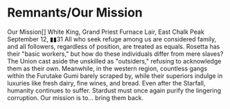 # Remnants/Our Mission

Our Mission[]
White King, Grand Priest
Furnace Lair, East Chalk Peak
September 12, ▮▮31
All who seek refuge among us are considered family, and all followers, regardless of position, are treated as equals.
Rosetta has their "basic workers," but how do these individuals differ from mere slaves? The Union cast aside the unskilled as "outsiders," refusing to acknowledge them as their own. Meanwhile, in the western region, countless gangs within the Furutake Gumi barely scraped by, while their superiors indulge in luxuries like fresh dairy, fine wines, and bread.
Even after the Starfall, humanity continues to suffer. Stardust must once again purify the lingering corruption. Our mission is to... bring them back.
